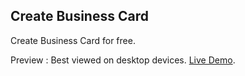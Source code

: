 ## Create Business Card

Create Business Card for free.


Preview :
Best viewed on desktop devices. [Live Demo](https://rahulrajput83.github.io/create-business-card/).